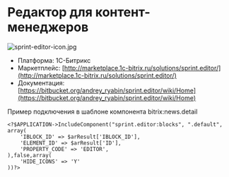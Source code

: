 # Редактор для контент-менеджеров #
![sprint-editor-icon.jpg](https://bitbucket.org/repo/adr668/images/1541013359-sprint-editor-icon.jpg)

* Платформа: 1С-Битрикс
* Маркетплейс: [http://marketplace.1c-bitrix.ru/solutions/sprint.editor/](http://marketplace.1c-bitrix.ru/solutions/sprint.editor/)
* Документация: [https://bitbucket.org/andrey_ryabin/sprint.editor/wiki/Home](https://bitbucket.org/andrey_ryabin/sprint.editor/wiki/Home)

Пример подключения в шаблоне компонента bitrix:news.detail

```
<?$APPLICATION->IncludeComponent("sprint.editor:blocks", ".default", array(
    'IBLOCK_ID' => $arResult['IBLOCK_ID'],
    'ELEMENT_ID' => $arResult['ID'],
    'PROPERTY_CODE' => 'EDITOR',
),false,array(
    'HIDE_ICONS' => 'Y'
))?>

```